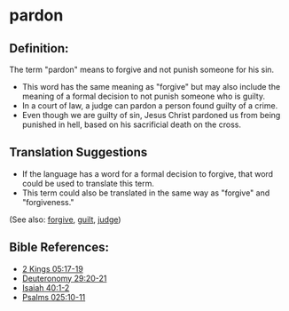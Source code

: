 # pardon #

## Definition: ##

The term "pardon" means to forgive and not punish someone for his sin. 

* This word has the same meaning as "forgive" but may also include the meaning of a formal decision to not punish someone who is guilty.
* In a court of law, a judge can pardon a person found guilty of a crime.
* Even though we are guilty of sin, Jesus Christ pardoned us from being punished in hell, based on his sacrificial death on the cross.

## Translation Suggestions ##

* If the language has a word for a formal decision to forgive, that word could be used to translate this term.
* This term could also be translated in the same way as "forgive" and "forgiveness."

(See also: [forgive](../kt/forgive.md), [guilt](../kt/guilt.md), [judge](../kt/judge.md))

## Bible References: ##

* [2 Kings 05:17-19](https://door43.org/en/bible/notes/2ki/05/17)
* [Deuteronomy 29:20-21](https://door43.org/en/bible/notes/deu/29/20)
* [Isaiah 40:1-2](https://door43.org/en/bible/notes/isa/40/01)
* [Psalms 025:10-11](https://door43.org/en/bible/notes/psa/025/010)

